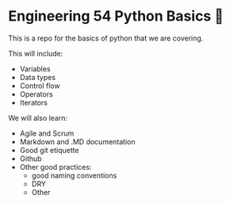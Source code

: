 # Engineering 54 Python Basics :taco:

This is a repo for the basics of python that we are covering.

This will include:
- Variables
- Data types
- Control flow
- Operators
- Iterators

We will also learn:
- Agile and Scrum
- Markdown and .MD documentation
- Good git etiquette
- Github
- Other good practices:
    - good naming conventions
    - DRY
    - Other
    
